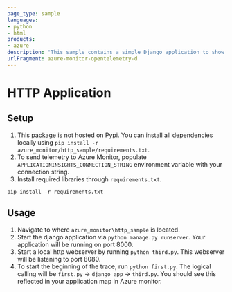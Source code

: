 ```yaml
---
page_type: sample
languages:
- python
- html
products:
- azure
description: "This sample contains a simple Django application to show a common distributed tracing scenario using HTTP calls."
urlFragment: azure-monitor-opentelemetry-d
---
```


# HTTP Application

## Setup

1. This package is not hosted on Pypi. You can install all dependencies locally using `pip install -r azure_monitor/http_sample/requirements.txt`.
2. To send telemetry to Azure Monitor, populate `APPLICATIONINSIGHTS_CONNECTION_STRING` environment variable with your connection string.
3. Install required libraries through `requirements.txt`.

```
pip install -r requirements.txt
```

## Usage

1. Navigate to where `azure_monitor\http_sample` is located.
2. Start the django application via `python manage.py runserver`. Your application will be running on port 8000.
3. Start a local http webserver by running `python third.py`. This webserver will be listening to port 8080.
4. To start the beginning of the trace, run `python first.py`. The logical calling will be `first.py` -> `django app` -> `third.py`.
You should see this reflected in your application map in Azure monitor.
